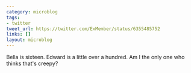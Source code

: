 ```yaml
---
category: microblog
tags:
- twitter
tweet_url: https://twitter.com/ExMember/status/6355485752
links: []
layout: microblog
---
```

Bella is sixteen. Edward is a little over a hundred. Am I the only one who thinks that's creepy?
